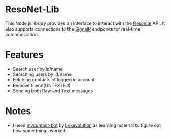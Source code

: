 # ResoNet-Lib
This Node.js library provides an interface to interact with the [Resonite](https://resonite.com) API. It also supports connections to the [SignalR](https://dotnet.microsoft.com/en-us/apps/aspnet/signalr) endpoints for real-time communication.

# Features
- Search user by id/name
- Searching users by id/name
- Fetching contacts of logged in account
- Remove friend(UNTESTED)
- Sending both Raw and Text messages

# Notes
- I used [mvcontact-bot](https://github.com/Lexevolution/mvcontact-bot) by [Lexevolution](https://github.com/Lexevolution) as learning material to figure out how some things worked.
